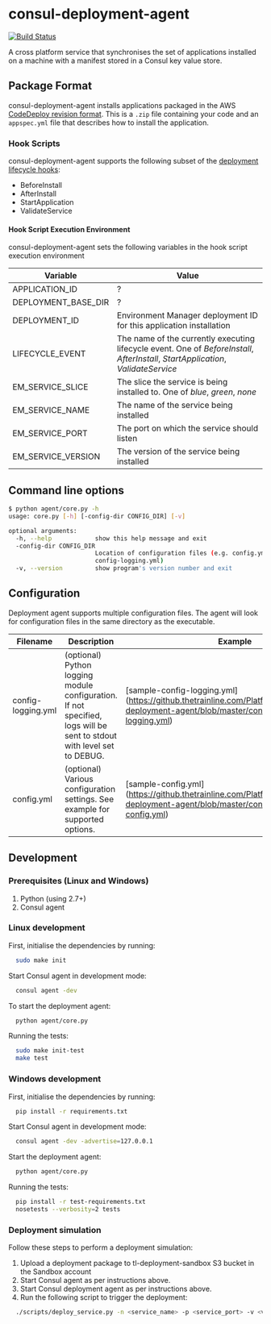 # consul-deployment-agent

[![Build Status](https://travis-ci.org/trainline/consul-deployment-agent.svg?branch=master)](https://travis-ci.org/trainline/consul-deployment-agent)

A cross platform service that synchronises the set of applications installed on a machine with a manifest stored in a Consul key value store.

## Package Format

consul-deployment-agent installs applications packaged in the AWS [CodeDeploy revision format](http://docs.aws.amazon.com/codedeploy/latest/userguide/reference-appspec-file.html). This is a `.zip` file containing your code and an `appspec.yml` file that describes how to install the application.

### Hook Scripts

consul-deployment-agent supports the following subset of the [deployment lifecycle hooks](http://docs.aws.amazon.com/codedeploy/latest/userguide/reference-appspec-file-structure-hooks.html):

- BeforeInstall
- AfterInstall
- StartApplication
- ValidateService

#### Hook Script Execution Environment

consul-deployment-agent sets the following variables in the hook script execution environment

| Variable | Value |
|---|---|
| APPLICATION_ID | ? |,
| DEPLOYMENT_BASE_DIR | ? |
| DEPLOYMENT_ID | Environment Manager deployment ID for this application installation |
| LIFECYCLE_EVENT | The name of the currently executing lifecycle event. One of _BeforeInstall_, _AfterInstall_, _StartApplication_, _ValidateService_ |
| EM_SERVICE_SLICE | The slice the service is being installed to. One of _blue_, _green_, _none_ |
| EM_SERVICE_NAME | The name of the service being installed |
| EM_SERVICE_PORT | The port on which the service should listen  |
| EM_SERVICE_VERSION | The version of the service being installed |

## Command line options

```bash
$ python agent/core.py -h
usage: core.py [-h] [-config-dir CONFIG_DIR] [-v]

optional arguments:
  -h, --help            show this help message and exit
  -config-dir CONFIG_DIR
                        Location of configuration files (e.g. config.yml and
                        config-logging.yml)
  -v, --version         show program's version number and exit
```

## Configuration

Deployment agent supports multiple configuration files. The agent will look for configuration files in the same directory as the executable.

| Filename           | Description                          | Example |
| ------------------ | ------------------------------------ | ------- |
| config-logging.yml | (optional) Python logging module configuration. If not specified, logs will be sent to stdout with level set to DEBUG. | [sample-config-logging.yml] (https://github.thetrainline.com/PlatformServices/consul-deployment-agent/blob/master/config/sample-config-logging.yml) |
| config.yml     | (optional) Various configuration settings. See example for supported options. | [sample-config.yml] (https://github.thetrainline.com/PlatformServices/consul-deployment-agent/blob/master/config/sample-config.yml) |

## Development

### Prerequisites (Linux and Windows)
1. Python (using 2.7+)
2. Consul agent

### Linux development

First, initialise the dependencies by running:
```bash
  sudo make init
```

Start Consul agent in development mode:
```bash
  consul agent -dev
```

To start the deployment agent:
```bash
  python agent/core.py
```

Running the tests:
```bash
  sudo make init-test
  make test
```

### Windows development

First, initialise the dependencies by running:
```bash
  pip install -r requirements.txt
```

Start Consul agent in development mode:
```bash
  consul agent -dev -advertise=127.0.0.1
```

Start the deployment agent:
```bash
  python agent/core.py
```

Running the tests:
```bash
  pip install -r test-requirements.txt
  nosetests --verbosity=2 tests
```

### Deployment simulation

Follow these steps to perform a deployment simulation:

1. Upload a deployment package to tl-deployment-sandbox S3 bucket in the Sandbox account
2. Start Consul agent as per instructions above.
3. Start Consul deployment agent as per instructions above.
4. Run the following script to trigger the deployment:
```bash
  ./scripts/deploy_service.py -n <service_name> -p <service_port> -v <version> -s <slice_name> -t <environment_type> -c <cluster_name> -b tl-deployment-sandbox -k <s3_object_key>
```
